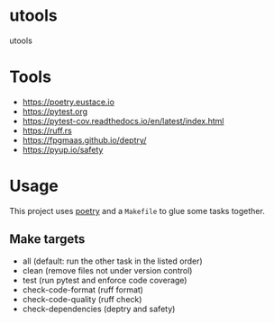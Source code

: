 utools
======

utools


Tools
=====

* https://poetry.eustace.io
* https://pytest.org
* https://pytest-cov.readthedocs.io/en/latest/index.html
* https://ruff.rs
* https://fpgmaas.github.io/deptry/
* https://pyup.io/safety


Usage
=====

This project uses [poetry](https://poetry.eustace.io) and a `Makefile` to glue
some tasks together.


Make targets
------------

* all (default: run the other task in the listed order)
* clean (remove files not under version control)
* test (run pytest and enforce code coverage)
* check-code-format (ruff format)
* check-code-quality (ruff check)
* check-dependencies (deptry and safety)
